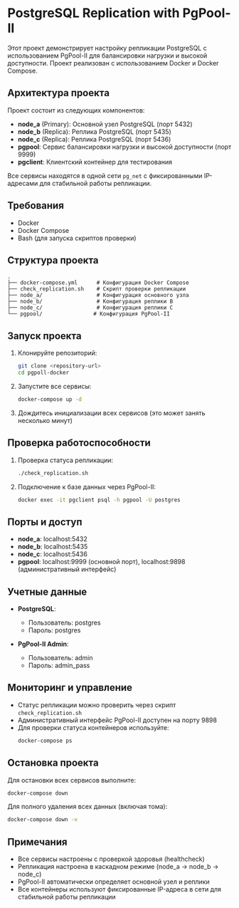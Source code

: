 # PostgreSQL Replication with PgPool-II

Этот проект демонстрирует настройку репликации PostgreSQL с использованием PgPool-II для балансировки нагрузки и высокой доступности. Проект реализован с использованием Docker и Docker Compose.

## Архитектура проекта

Проект состоит из следующих компонентов:

- **node_a** (Primary): Основной узел PostgreSQL (порт 5432)
- **node_b** (Replica): Реплика PostgreSQL (порт 5435)
- **node_c** (Replica): Реплика PostgreSQL (порт 5436)
- **pgpool**: Сервис балансировки нагрузки и высокой доступности (порт 9999)
- **pgclient**: Клиентский контейнер для тестирования

Все сервисы находятся в одной сети `pg_net` с фиксированными IP-адресами для стабильной работы репликации.

## Требования

- Docker
- Docker Compose
- Bash (для запуска скриптов проверки)

## Структура проекта

```
.
├── docker-compose.yml      # Конфигурация Docker Compose
├── check_replication.sh    # Скрипт проверки репликации
├── node_a/                 # Конфигурация основного узла
├── node_b/                 # Конфигурация реплики B
├── node_c/                 # Конфигурация реплики C
└── pgpool/                # Конфигурация PgPool-II
```

## Запуск проекта

1. Клонируйте репозиторий:
   ```bash
   git clone <repository-url>
   cd pgpoll-docker
   ```

2. Запустите все сервисы:
   ```bash
   docker-compose up -d
   ```

3. Дождитесь инициализации всех сервисов (это может занять несколько минут)

## Проверка работоспособности

1. Проверка статуса репликации:
   ```bash
   ./check_replication.sh
   ```

2. Подключение к базе данных через PgPool-II:
   ```bash
   docker exec -it pgclient psql -h pgpool -U postgres
   ```

## Порты и доступ

- **node_a**: localhost:5432
- **node_b**: localhost:5435
- **node_c**: localhost:5436
- **pgpool**: localhost:9999 (основной порт), localhost:9898 (административный интерфейс)

## Учетные данные

- **PostgreSQL**:
  - Пользователь: postgres
  - Пароль: postgres

- **PgPool-II Admin**:
  - Пользователь: admin
  - Пароль: admin_pass

## Мониторинг и управление

- Статус репликации можно проверить через скрипт `check_replication.sh`
- Административный интерфейс PgPool-II доступен на порту 9898
- Для проверки статуса контейнеров используйте:
  ```bash
  docker-compose ps
  ```

## Остановка проекта

Для остановки всех сервисов выполните:
```bash
docker-compose down
```

Для полного удаления всех данных (включая тома):
```bash
docker-compose down -v
```

## Примечания

- Все сервисы настроены с проверкой здоровья (healthcheck)
- Репликация настроена в каскадном режиме (node_a -> node_b -> node_c)
- PgPool-II автоматически определяет основной узел и реплики
- Все контейнеры используют фиксированные IP-адреса в сети для стабильной работы репликации 
